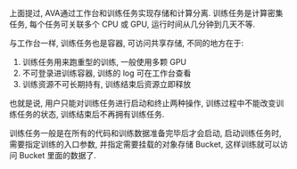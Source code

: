 上面提过, AVA通过工作台和训练任务实现存储和计算分离. 训练任务是计算密集任务, 每个任务可关联多个 CPU 或 GPU, 运行时间从几分钟到几天不等. 

与工作台一样, 训练任务也是容器, 可访问共享存储, 不同的地方在于: 

1. 训练任务用来跑重型的训练, 一般使用多颗 GPU
2. 不可登录进训练容器, 训练的 log 可在工作台查看
3. 训练资源不可长期持有, 训练结束后资源立即释放

也就是说, 用户只能对训练任务进行启动和终止两种操作, 训练过程中不能改变训练任务的状态, 训练结束后不再拥有训练任务. 

训练任务一般是在所有的代码和训练数据准备完毕后才会启动, 启动训练任务时, 需要指定训练的入口参数, 并指定需要挂载的对象存储 Bucket, 这样训练就可以访问 Bucket 里面的数据了.
